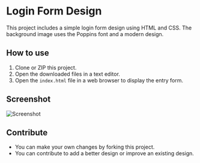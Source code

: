 # Login Form Design

This project includes a simple login form design using HTML and CSS. The background image uses the Poppins font and a modern design.

## How to use

1. Clone or ZIP this project.
2. Open the downloaded files in a text editor.
3. Open the `index.html` file in a web browser to display the entry form.

## Screenshot

![Screenshot](screenshot.png)

## Contribute

- You can make your own changes by forking this project.
- You can contribute to add a better design or improve an existing design.